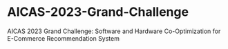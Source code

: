 # AICAS-2023-Grand-Challenge
AICAS 2023 Grand Challenge: Software and Hardware Co-Optimization for E-Commerce Recommendation System
